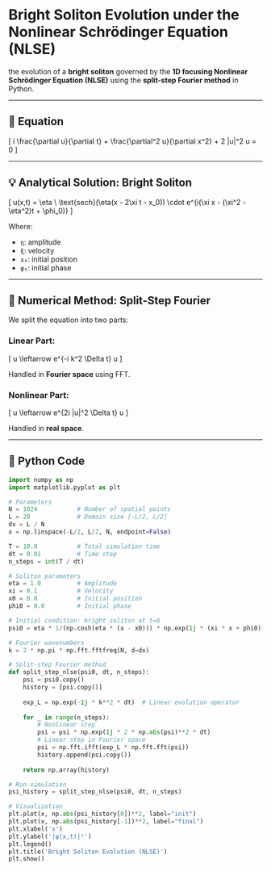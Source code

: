 # Bright Soliton Evolution under the Nonlinear Schrödinger Equation (NLSE)

 the evolution of a **bright soliton** governed by the **1D focusing Nonlinear Schrödinger Equation (NLSE)** using the **split-step Fourier method** in Python.

---

## 🧠 Equation

\[
i \frac{\partial u}{\partial t} + \frac{\partial^2 u}{\partial x^2} + 2 |u|^2 u = 0
\]

---

## 💡 Analytical Solution: Bright Soliton

\[
u(x,t) = \eta \ \text{sech}(\eta(x - 2\xi t - x_0)) \cdot e^{i(\xi x - (\xi^2 - \eta^2)t + \phi_0)}
\]

Where:
- `η`: amplitude
- `ξ`: velocity
- `x₀`: initial position
- `φ₀`: initial phase

---

## 🧮 Numerical Method: Split-Step Fourier

We split the equation into two parts:

### Linear Part:
\[
u \leftarrow e^{-i k^2 \Delta t} u
\]

Handled in **Fourier space** using FFT.

### Nonlinear Part:
\[
u \leftarrow e^{2i |u|^2 \Delta t} u
\]

Handled in **real space**.

---

## 🧾 Python Code

```python
import numpy as np
import matplotlib.pyplot as plt

# Parameters
N = 1024           # Number of spatial points
L = 20             # Domain size [-L/2, L/2]
dx = L / N
x = np.linspace(-L/2, L/2, N, endpoint=False)

T = 10.0           # Total simulation time
dt = 0.01          # Time step
n_steps = int(T / dt)

# Soliton parameters
eta = 1.0          # Amplitude
xi = 0.1           # Velocity
x0 = 0.0           # Initial position
phi0 = 0.0         # Initial phase

# Initial condition: bright soliton at t=0
psi0 = eta * 1/(np.cosh(eta * (x - x0))) * np.exp(1j * (xi * x + phi0))

# Fourier wavenumbers
k = 2 * np.pi * np.fft.fftfreq(N, d=dx)

# Split-step Fourier method
def split_step_nlse(psi0, dt, n_steps):
    psi = psi0.copy()
    history = [psi.copy()]
    
    exp_L = np.exp(-1j * k**2 * dt)  # Linear evolution operator
    
    for _ in range(n_steps):
        # Nonlinear step
        psi = psi * np.exp(1j * 2 * np.abs(psi)**2 * dt)
        # Linear step in Fourier space
        psi = np.fft.ifft(exp_L * np.fft.fft(psi))
        history.append(psi.copy())
        
    return np.array(history)

# Run simulation
psi_history = split_step_nlse(psi0, dt, n_steps)

# Visualization
plt.plot(x, np.abs(psi_history[0])**2, label="init")
plt.plot(x, np.abs(psi_history[-1])**2, label="final")
plt.xlabel('x')
plt.ylabel('|ψ(x,t)|²')
plt.legend()
plt.title('Bright Soliton Evolution (NLSE)')
plt.show()

